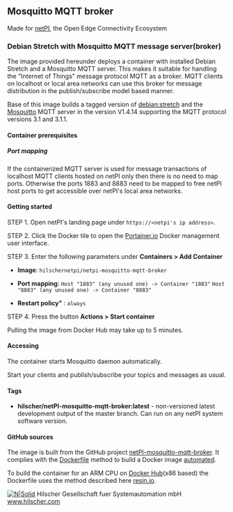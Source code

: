 ## Mosquitto MQTT broker

Made for [netPI](https://www.netiot.com/netpi/), the Open Edge Connectivity Ecosystem

### Debian Stretch with Mosquitto MQTT message server(broker)

The image provided hereunder deploys a container with installed Debian Stretch and a Mosquitto MQTT server. This makes it suitable for handling the "Internet of Things" message protocol MQTT as a broker. MQTT clients on localhost or local area networks can use this broker for message distribution in the publish/subscribe model based manner.

Base of this image builds a tagged version of [debian:stretch](https://hub.docker.com/r/resin/armv7hf-debian/tags/) and the [Mosquitto](https://mosquitto.org/) MQTT server in the version V1.4.14 supporting the MQTT protocol versions 3.1 and 3.1.1.

#### Container prerequisites

##### Port mapping

If the containerized MQTT server is used for message transactions of localhost MQTT clients hosted on netPI only then there is no need to map ports. Otherwise the ports 1883 and 8883 need to be mapped to free netPI host ports to get accessible over netPI's local area networks.

#### Getting started

STEP 1. Open netPI's landing page under `https://<netpi's ip address>`.

STEP 2. Click the Docker tile to open the [Portainer.io](http://portainer.io/) Docker management user interface.

STEP 3. Enter the following parameters under **Containers > Add Container**

* **Image**: `hilschernetpi/netpi-mosquitto-mqtt-broker`

* **Port mapping**: `Host "1883" (any unused one) -> Container "1883"` `Host "8883" (any unused one) -> Container "8883"` 

* **Restart policy"** : `always`

STEP 4. Press the button **Actions > Start container**

Pulling the image from Docker Hub may take up to 5 minutes.

#### Accessing

The container starts Mosquitto daemon automatically.

Start your clients and publish/subscribe your topics and messages as usual.

#### Tags

* **hilscher/netPI-mosquitto-mqtt-broker:latest** - non-versioned latest development output of the master branch. Can run on any netPI system software version.

#### GitHub sources
The image is built from the GitHub project [netPI-mosquitto-mqtt-broker](https://github.com/Hilscher/netPI-mosquitto-mqtt-broker). It complies with the [Dockerfile](https://docs.docker.com/engine/reference/builder/) method to build a Docker image [automated](https://docs.docker.com/docker-hub/builds/).

To build the container for an ARM CPU on [Docker Hub](https://hub.docker.com/)(x86 based) the Dockerfile uses the method described here [resin.io](https://resin.io/blog/building-arm-containers-on-any-x86-machine-even-dockerhub/).

[![N|Solid](http://www.hilscher.com/fileadmin/templates/doctima_2013/resources/Images/logo_hilscher.png)](http://www.hilscher.com)  Hilscher Gesellschaft fuer Systemautomation mbH  www.hilscher.com
